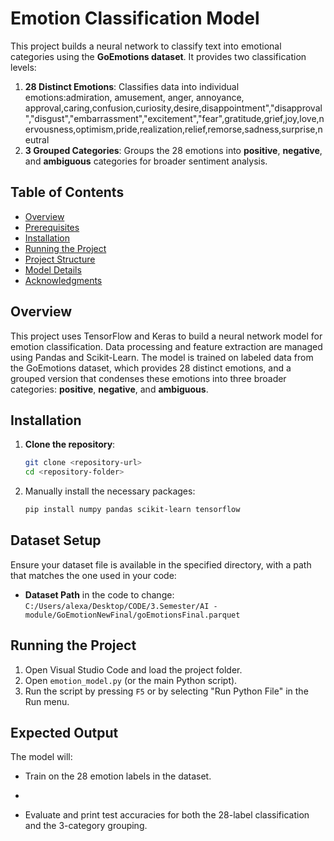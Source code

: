 # Emotion Classification Model

This project builds a neural network to classify text into emotional categories using the **GoEmotions dataset**. It provides two classification levels:
1. **28 Distinct Emotions**: Classifies data into individual emotions:admiration, amusement, anger, annoyance, approval,caring,confusion,curiosity,desire,disappointment","disapproval","disgust","embarrassment","excitement","fear",gratitude,grief,joy,love,nervousness,optimism,pride,realization,relief,remorse,sadness,surprise,neutral
3. **3 Grouped Categories**: Groups the 28 emotions into **positive**, **negative**, and **ambiguous** categories for broader sentiment analysis.

## Table of Contents

- [Overview](#overview)
- [Prerequisites](#prerequisites)
- [Installation](#installation)
- [Running the Project](#running-the-project)
- [Project Structure](#project-structure)
- [Model Details](#model-details)
- [Acknowledgments](#acknowledgments)

## Overview

This project uses TensorFlow and Keras to build a neural network model for emotion classification. Data processing and feature extraction are managed using Pandas and Scikit-Learn. The model is trained on labeled data from the GoEmotions dataset, which provides 28 distinct emotions, and a grouped version that condenses these emotions into three broader categories: **positive**, **negative**, and **ambiguous**.


## Installation

1. **Clone the repository**:

   ```bash
   git clone <repository-url>
   cd <repository-folder>

2. Manually install the necessary packages:

    ```bash
    pip install numpy pandas scikit-learn tensorflow
    ```

## Dataset Setup

Ensure your dataset file is available in the specified directory, with a path that matches the one used in your code:

- **Dataset Path** in the code to change: `C:/Users/alexa/Desktop/CODE/3.Semester/AI - module/GoEmotionNewFinal/goEmotionsFinal.parquet`

## Running the Project

1. Open Visual Studio Code and load the project folder.
2. Open `emotion_model.py` (or the main Python script).
3. Run the script by pressing `F5` or by selecting "Run Python File" in the Run menu.

## Expected Output

The model will:
- Train on the 28 emotion labels in the dataset.

- 
- Evaluate and print test accuracies for both the 28-label classification and the 3-category grouping.
